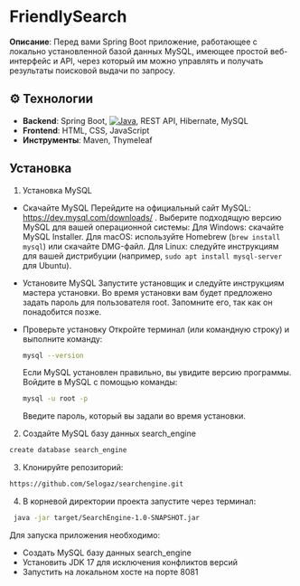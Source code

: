 # FriendlySearch
**Описание**: Перед вами Spring Boot приложение, работающее с локально установленной базой данных MySQL, имеющее простой веб-интерфейс и API, через который им можно управлять и получать результаты поисковой выдачи по запросу.

## ⚙️ Технологии
- **Backend**: Spring Boot, [![Java](https://img.shields.io/badge/Java-17-red)](https://openjdk.org/), REST API, Hibernate, MySQL
- **Frontend**: HTML, CSS, JavaScript
- **Инструменты**: Maven, Thymeleaf

## Установка
1. Установка MySQL  
  - Скачайте MySQL
    Перейдите на официальный сайт MySQL: https://dev.mysql.com/downloads/ .
    Выберите подходящую версию MySQL для вашей операционной системы:
    Для Windows: скачайте MySQL Installer.
    Для macOS: используйте Homebrew (`brew install mysql`) или скачайте DMG-файл.
    Для Linux: следуйте инструкциям для вашей дистрибуции (например, `sudo apt install mysql-server` для Ubuntu).

  - Установите MySQL
    Запустите установщик и следуйте инструкциям мастера установки.
    Во время установки вам будет предложено задать пароль для пользователя root. Запомните его, так как он понадобится позже.

  - Проверьте установку
    Откройте терминал (или командную строку) и выполните команду: 
    ```bash
    mysql --version
    ```
    Если MySQL установлен правильно, вы увидите версию программы.
    Войдите в MySQL с помощью команды:
    ```bash
    mysql -u root -p
    ```
    Введите пароль, который вы задали во время установки.

2. Создайте MySQL базу данных search_engine
```bash
create database search_engine
```
3. Клонируйте репозиторий:
```bash
https://github.com/Selogaz/searchengine.git
```

4. В корневой директории проекта запустите через терминал:
```bash
 java -jar target/SearchEngine-1.0-SNAPSHOT.jar  
```

Для запуска приложения необходимо:
- Создать MySQL базу данных search_engine
- Установить JDK 17 для исключения конфликтов версий
- Запустить на локальном хосте на порте 8081
